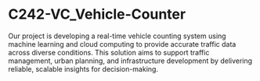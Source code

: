# C242-VC_Vehicle-Counter
Our project is developing a real-time vehicle counting system using machine learning and cloud computing to provide accurate traffic data across diverse conditions. This solution aims to support traffic management, urban planning, and infrastructure development by delivering reliable, scalable insights for decision-making.